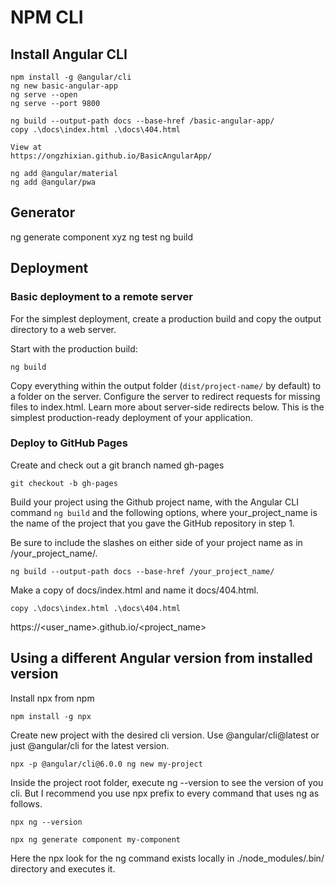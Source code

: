 # NPM CLI

## Install Angular CLI

```
npm install -g @angular/cli
ng new basic-angular-app
ng serve --open
ng serve --port 9800

ng build --output-path docs --base-href /basic-angular-app/
copy .\docs\index.html .\docs\404.html

View at 
https://ongzhixian.github.io/BasicAngularApp/

```

``` Add support for Material and/or PWA
ng add @angular/material
ng add @angular/pwa
```

## Generator

ng generate component xyz
ng test
ng build


## Deployment

### Basic deployment to a remote server

For the simplest deployment, create a production build and copy the output directory to a web server.

Start with the production build:

`ng build`

Copy everything within the output folder (`dist/project-name/` by default) to a folder on the server.
Configure the server to redirect requests for missing files to index.html. 
Learn more about server-side redirects below.
This is the simplest production-ready deployment of your application.

### Deploy to GitHub Pages

Create and check out a git branch named gh-pages

`git checkout -b gh-pages`

Build your project using the Github project name, with the Angular CLI command `ng build` and the following options, 
where your_project_name is the name of the project that you gave the GitHub repository in step 1.

Be sure to include the slashes on either side of your project name as in /your_project_name/.

`ng build --output-path docs --base-href /your_project_name/`

Make a copy of docs/index.html and name it docs/404.html.

`copy .\docs\index.html .\docs\404.html`

https://<user_name>.github.io/<project_name>


## Using a different Angular version from installed version

Install npx from npm

`npm install -g npx`

Create new project with the desired cli version. Use @angular/cli@latest or just @angular/cli for the latest version.

`npx -p @angular/cli@6.0.0 ng new my-project`

Inside the project root folder, execute ng --version to see the version of you cli. 
But I recommend you use npx prefix to every command that uses ng as follows.

`npx ng --version`

`npx ng generate component my-component`

Here the npx look for the ng command exists locally in ./node_modules/.bin/ directory and executes it.
